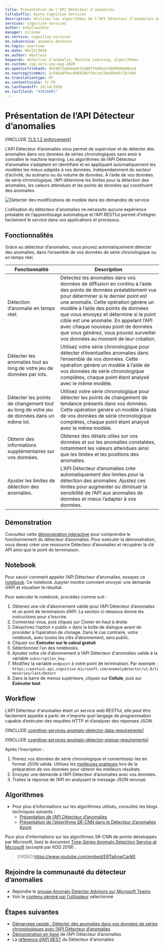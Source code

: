 ```yaml
---
title: Présentation de l’API Détecteur d’anomalies
titleSuffix: Azure Cognitive Services
description: Utilisez les algorithmes de l’API Détecteur d’anomalies pour appliquer la détection d’anomalies à vos données de séries chronologiques.
services: cognitive-services
author: mrbullwinkle
manager: nitinme
ms.service: cognitive-services
ms.subservice: anomaly-detector
ms.topic: overview
ms.date: 09/22/2020
ms.author: mbullwin
keywords: détection d’anomalie, Machine Learning, algorithmes
ms.custom: cog-serv-seo-aug-2020
ms.openlocfilehash: 9b540f2e04ae8533a00f79d05e220d99964d9a34
ms.sourcegitcommit: 2c586a0fbec6968205f3dc2af20e89e01f1b74b5
ms.translationtype: HT
ms.contentlocale: fr-FR
ms.lasthandoff: 10/14/2020
ms.locfileid: "92016601"
---
```

# <a name="what-is-the-anomaly-detector-api"></a>Présentation de l’API Détecteur d’anomalies

[!INCLUDE [TLS 1.2 enforcement](../../../includes/cognitive-services-tls-announcement.md)]

L’API Détecteur d’anomalies vous permet de superviser et de détecter des anomalies dans vos données de séries chronologiques sans avoir à connaître le machine learning. Les algorithmes de l’API Détecteur d’anomalies s’adaptent en identifiant et en appliquant automatiquement les modèles les mieux adaptés à vos données, indépendamment du secteur d’activité, du scénario ou du volume de données. À l’aide de vos données de série chronologique, l’API détermine les limites pour la détection des anomalies, les valeurs attendues et les points de données qui constituent des anomalies.

![Détecter des modifications de modèle dans les demandes de service](./media/anomaly_detection2.png)

L’utilisation du détecteur d'anomalies ne nécessite aucune expérience préalable de l’apprentissage automatique et l’API RESTful permet d’intégrer facilement le service dans vos applications et processus.

## <a name="features"></a>Fonctionnalités

Grâce au détecteur d’anomalies, vous pouvez automatiquement détecter des anomalies, dans l’ensemble de vos données de série chronologique ou en temps réel.

|Fonctionnalité  |Description  |
|---------|---------|
|Détection d’anomalie en temps réel. | Détectez les anomalies dans vos données de diffusion en continu à l’aide des points de données préalablement vus pour déterminer si le dernier point est une anomalie. Cette opération génère un modèle à l’aide des points de données que vous envoyez et détermine si le point cible est une anomalie. En appelant l’API avec chaque nouveau point de données que vous générez, vous pouvez surveiller vos données au moment de leur création. |
|Détecter les anomalies tout au long de votre jeu de données par lots. | Utilisez votre série chronologique pour détecter d’éventuelles anomalies dans l’ensemble de vos données. Cette opération génère un modèle à l’aide de vos données de série chronologique complètes, chaque point étant analysé avec le même modèle.         |
|Détecter les points de changement tout au long de votre jeu de données dans un même lot. | Utilisez votre série chronologique pour détecter les points de changement de tendance présents dans vos données. Cette opération génère un modèle à l’aide de vos données de série chronologique complètes, chaque point étant analysé avec le même modèle.    |
| Obtenir des informations supplémentaires sur vos données. | Obtenez des détails utiles sur vos données et sur les anomalies constatées, notamment les valeurs attendues ainsi que les limites et les positions des anomalies. |
| Ajuster les limites de détection des anomalies. | L’API Détecteur d’anomalies crée automatiquement des limites pour la détection des anomalies. Ajustez ces limites pour augmenter ou diminuer la sensibilité de l’API aux anomalies de données et mieux l’adapter à vos données. |

## <a name="demo"></a>Démonstration

Consultez cette [démonstration interactive](https://aka.ms/adDemo) pour comprendre le fonctionnement du détecteur d’anomalies.
Pour exécuter la démonstration, vous devez créer une ressource Détecteur d’anomalies et récupérer la clé API ainsi que le point de terminaison.

## <a name="notebook"></a>Notebook

Pour savoir comment appeler l’API Détecteur d’anomalies, essayez ce [notebook](https://aka.ms/adNotebook). Ce notebook Jupyter montre comment envoyer une demande d’API et visualiser le résultat.

Pour exécuter le notebook, procédez comme suit :

1. Obtenez une clé d’abonnement valide pour l’API Détecteur d’anomalies et un point de terminaison d’API. La section ci-dessous donne les instructions pour s’inscrire.
1. Connectez-vous, puis cliquez sur Cloner en haut à droite.
1. Désactivez l’option « public » dans la boîte de dialogue avant de procéder à l’opération de clonage. Dans le cas contraire, votre notebook, avec toutes les clés d’abonnement, sera public.
1. Cliquez sur **Exécuter sur le calcul gratuit**
1. Sélectionnez l’un des notebooks.
1. Ajoutez votre clé d’abonnement à l’API Détecteur d'anomalies valide à la variable `subscription_key`.
1. Modifiez la variable `endpoint` à votre point de terminaison. Par exemple : `https://westus2.api.cognitive.microsoft.com/anomalydetector/v1.0/timeseries/last/detect`
1. Dans la barre de menus supérieure, cliquez sur **Cellule**, puis sur **Exécuter tout**.

## <a name="workflow"></a>Workflow

L’API Détecteur d'anomalies étant un service web RESTful, elle peut être facilement appelée à partir de n’importe quel langage de programmation capable d’exécuter des requêtes HTTP et d’analyser des réponses JSON.

[!INCLUDE [cognitive-services-anomaly-detector-data-requirements](../../../includes/cognitive-services-anomaly-detector-data-requirements.md)]

[!INCLUDE [cognitive-services-anomaly-detector-signup-requirements](../../../includes/cognitive-services-anomaly-detector-signup-requirements.md)]

Après l’inscription :

1. Prenez vos données de série chronologique et convertissez-les en format JSON valide. Utilisez les [meilleures pratiques](concepts/anomaly-detection-best-practices.md) lors de la préparation de vos données pour obtenir les meilleurs résultats.
1. Envoyez une demande à l’API Détecteur d’anomalies avec vos données.
1. Traitez la réponse de l’API en analysant le message JSON renvoyé.

## <a name="algorithms"></a>Algorithmes

* Pour plus d’informations sur les algorithmes utilisés, consultez les blogs techniques suivants :
    * [Présentation de l’API Détecteur d’anomalies](https://techcommunity.microsoft.com/t5/AI-Customer-Engineering-Team/Introducing-Azure-Anomaly-Detector-API/ba-p/490162)
    * [Présentation de l’algorithme SR-CNN dans le Détecteur d’anomalies Azure](https://techcommunity.microsoft.com/t5/AI-Customer-Engineering-Team/Overview-of-SR-CNN-algorithm-in-Azure-Anomaly-Detector/ba-p/982798)

Pour plus d’informations sur les algorithmes SR-CNN de pointe développés par Microsoft, lisez le document [Time-Series Anomaly Detection Service at Microsoft](https://arxiv.org/abs/1906.03821) (accepté par KDD 2019) .


> [!VIDEO https://www.youtube.com/embed/ERTaAnwCarM]

## <a name="join-the-anomaly-detector-community"></a>Rejoindre la communauté du détecteur d’anomalies

* Rejoindre le [groupe Anomaly Detector Advisors sur Microsoft Teams](https://aka.ms/AdAdvisorsJoin)
* Voir le [contenu généré par l’utilisateur](user-generated-content.md) sélectionné

## <a name="next-steps"></a>Étapes suivantes

* [Démarrage rapide : Détecter des anomalies dans vos données de séries chronologiques avec l’API Détecteur d’anomalies](quickstarts/detect-data-anomalies-csharp.md)
* [Démonstration en ligne](https://notebooks.azure.com/AzureAnomalyDetection/projects/anomalydetector) de l’API Détecteur d’anomalies
* La [référence d’API REST](https://aka.ms/anomaly-detector-rest-api-ref) du Détecteur d'anomalies
